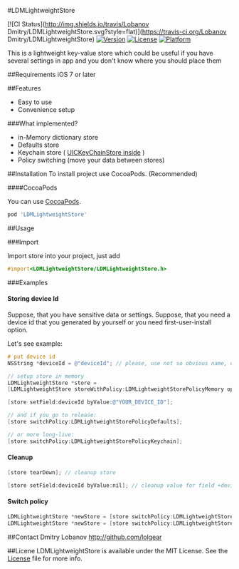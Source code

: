 #LDMLightweightStore

[![CI Status](http://img.shields.io/travis/Lobanov Dmitry/LDMLightweightStore.svg?style=flat)](https://travis-ci.org/Lobanov Dmitry/LDMLightweightStore)
[![Version](https://img.shields.io/cocoapods/v/LDMLightweightStore.svg?style=flat)](http://cocoapods.org/pods/LDMLightweightStore)
[![License](https://img.shields.io/cocoapods/l/LDMLightweightStore.svg?style=flat)](http://cocoapods.org/pods/LDMLightweightStore)
[![Platform](https://img.shields.io/cocoapods/p/LDMLightweightStore.svg?style=flat)](http://cocoapods.org/pods/LDMLightweightStore)


This is a lightweight key-value store which could be useful if you have several settings in app and you don't know where you should place them

##Requirements
iOS 7 or later

##Features

- Easy to use
- Convenience setup

###What implemented?

- in-Memory dictionary store
- Defaults store
- Keychain store ( [UICKeyChainStore inside](https://github.com/kishikawakatsumi/UICKeyChainStore)
)
- Policy switching (move your data between stores)

##Installation
To install project use CocoaPods. (Recommended)

####CocoaPods

You can use [CocoaPods](http://cocoapods.org/?q=LDMLightweightStore).

```ruby
pod 'LDMLightweightStore'
```

##Usage

###Import

Import store into your project, just add 

```objective-c
#import<LDMLightweightStore/LDMLightweightStore.h>
```

###Examples

#### Storing device Id
Suppose, that you have sensitive data or settings.
Suppose, that you need a device id that you generated by yourself or you need first-user-install option.

Let's see example:

```objective-c
# put device id 
NSString *deviceId = @"deviceId"; // please, use not so obvious name, of course.

// setup store in memory
LDMLightweightStore *store = 
[LDMLightweightStore storeWithPolicy:LDMLightweightStorePolicyMemory options:@{LDMLightweightStoreOptionsStoreScopeNameKey: @"app_settings", LDMLightweightStoreOptionsAllFieldsArrayKey: deviceId}];

[store setField:deviceId byValue:@"YOUR_DEVICE_ID"];

// and if you go to release:
[store switchPolicy:LDMLightweightStorePolicyDefaults];

// or more long-live:
[store switchPolicy:LDMLightweightStorePolicyKeychain];
```

#### Cleanup

```objective-c
[store tearDown]; // cleanup store

[store setField:deviceId byValue:nil]; // cleanup value for field +deviceId+
```

#### Switch policy

```objective-c
LDMLightweightStore *newStore = [store switchPolicy:LDMLightweightStorePolicyDefaults];
LDMLightweightStore *newStore = [store switchPolicy:LDMLightweightStorePolicyKeychain];
```

##Contact
Dmitry Lobanov http://github.com/lolgear

##Licene
LDMLightweightStore is available under the MIT License.
See the [License](LICENSE) file for more info.
